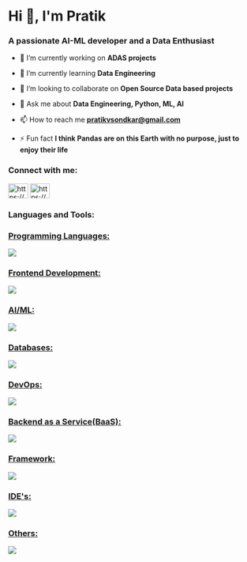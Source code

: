 <h1 align="left">Hi 👋, I'm Pratik</h1>
<h3 align="left">A passionate AI-ML developer and a Data Enthusiast</h3>

- 🔭 I’m currently working on **ADAS projects**

- 🌱 I’m currently learning **Data Engineering**

- 👯 I’m looking to collaborate on **Open Source Data based projects**

- 💬 Ask me about **Data Engineering, Python, ML, AI**

- 📫 How to reach me **pratikvsondkar@gmail.com**

- ⚡ Fun fact **I think Pandas are on this Earth with no purpose, just to enjoy their life**

<h3 align="left">Connect with me:</h3>
<p align="left">
  <a href="https://https://github.com/PratikSondkar" target="blank"><img align="center" src="https://raw.githubusercontent.com/rahuldkjain/github-profile-readme-generator/master/src/images/icons/Social/linked-in-alt.svg" alt="https://www.linkedin.com/in/pratik-sondkar-35bb2b112/" height="30" width="40" /></a>
<a href="https://linkedin.com/in/https://www.linkedin.com/in/pratik-sondkar-35bb2b112/" target="blank"><img align="center" src="https://raw.githubusercontent.com/rahuldkjain/github-profile-readme-generator/master/src/images/icons/Social/linked-in-alt.svg" alt="https://www.linkedin.com/in/pratik-sondkar-35bb2b112/" height="30" width="40" /></a>
</p>

<h3 align="left">Languages and Tools:</h3>
<p align="left">
    <a href="https://skillicons.dev">
      <h3 align="left">Programming Languages:</h3>
      <img src="https://skillicons.dev/icons?i=python,c,cpp&perline=10" />
      <a href="https://skillicons.dev">
        <h3 align="left">Frontend Development:</h3>
        <img src="https://skillicons.dev/icons?i=html,css&perline=10" />
      </a>
    </a>
    <a href="https://skillicons.dev">
      <h3 align="left">AI/ML:</h3>
      <img src="https://skillicons.dev/icons?i=opencv,sklearn,tensorflow,pytorch &perline=10" />
    </a>
    <a href="https://skillicons.dev">
      <h3 align="left">Databases:</h3>
      <img src="https://skillicons.dev/icons?i=mongodb,mysql,postgres &perline=10" />
    </a>
    <a href="https://skillicons.dev">
      <h3 align="left">DevOps:</h3>
      <img src="https://skillicons.dev/icons?i=gcp &perline=10" />
    </a>
    <a href="https://skillicons.dev">
      <h3 align="left">Backend as a Service(BaaS):</h3>
      <img src="https://skillicons.dev/icons?i=heroku &perline=10" />
    </a>
    <a href="https://skillicons.dev">
      <h3 align="left">Framework:</h3>
      <img src="https://skillicons.dev/icons?i=flask,bootstrap &perline=10" />
    </a>
    <a href="https://skillicons.dev">
      <h3 align="left">IDE's:</h3>
      <img src="https://skillicons.dev/icons?i=vscode,eclipse,pycharm &perline=10" />
    </a>
    <a href="https://skillicons.dev">
      <h3 align="left">Others:</h3>
      <img src="https://skillicons.dev/icons?i=linux,git,arduino,raspberrypi,anaconda &perline=10" />
    </a>
</p>
